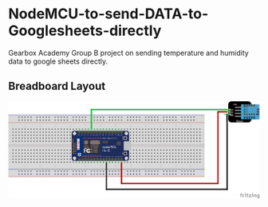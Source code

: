# NodeMCU-to-send-DATA-to-Googlesheets-directly
Gearbox Academy Group B project on sending temperature and humidity data to google sheets directly.

## Breadboard Layout

![image](https://github.com/LeoMaina/NodeMCU-to-send-DATA-to-Googlesheets-directly/blob/main/Data%20to%20Google%20Sheets%20Fritzing_bb.png)
